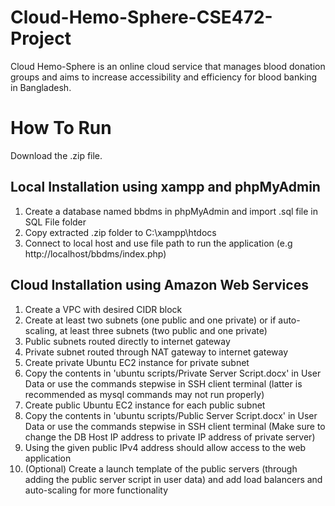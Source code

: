 # Cloud-Hemo-Sphere-CSE472-Project
Cloud Hemo-Sphere is an online cloud service that manages blood donation groups and aims to increase accessibility and efficiency for blood banking in Bangladesh.

# How To Run
Download the .zip file.

## Local Installation using xampp and phpMyAdmin 
1. Create a database named bbdms in phpMyAdmin and import .sql file in SQL File folder
3. Copy extracted .zip folder to C:\xampp\htdocs
4. Connect to local host and use file path to run the application (e.g http://localhost/bbdms/index.php)

## Cloud Installation using Amazon Web Services
1. Create a VPC with desired CIDR block
2. Create at least two subnets (one public and one private) or if auto-scaling, at least three subnets (two public and one private)
3. Public subnets routed directly to internet gateway
4. Private subnet routed through NAT gateway to internet gateway
5. Create private Ubuntu EC2 instance for private subnet
6. Copy the contents in 'ubuntu scripts/Private Server Script.docx' in User Data or use the commands stepwise in SSH client terminal (latter is recommended as mysql commands may not run properly)
7. Create public Ubuntu EC2 instance for each public subnet
6. Copy the contents in 'ubuntu scripts/Public Server Script.docx' in User Data or use the commands stepwise in SSH client terminal (Make sure to change the DB Host IP address to private IP address of private server)
8. Using the given public IPv4 address should allow access to the web application
9. (Optional) Create a launch template of the public servers (through adding the public server script in user data) and add load balancers and auto-scaling for more functionality
